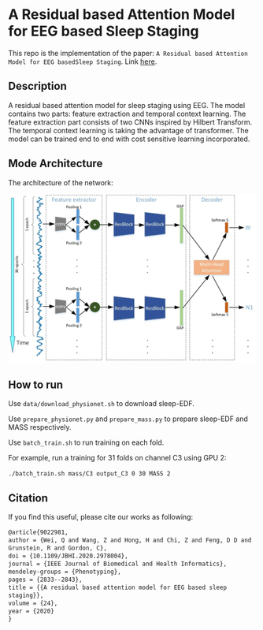 # A Residual based Attention Model for EEG based Sleep Staging
This repo is the implementation of the paper:
`A Residual based Attention Model for EEG basedSleep Staging`. Link [here](https://ieeexplore.ieee.org/document/9022981).

## Description
A residual based attention model for sleep staging using EEG.
The model contains two parts: feature extraction and temporal context learning.
The feature extraction part consists of two CNNs inspired by Hilbert Transform.
The temporal context learning is taking the advantage of transformer.
The model can be trained end to end with cost sensitive learning incorporated.


## Mode Architecture
The architecture of the network:

![architecture](./overview.jpg)

## How to run
Use `data/download_physionet.sh` to download sleep-EDF.

Use `prepare_physionet.py` and `prepare_mass.py` to prepare sleep-EDF and MASS respectively.

Use `batch_train.sh` to run training on each fold.

For example, run a training for 31 folds on channel C3 using GPU 2:

```./batch_train.sh mass/C3 output_C3 0 30 MASS 2```

## Citation

If you find this useful, please cite our works as following:

```
@article{9022981,
author = {Wei, Q and Wang, Z and Hong, H and Chi, Z and Feng, D D and Grunstein, R and Gordon, C},
doi = {10.1109/JBHI.2020.2978004},
journal = {IEEE Journal of Biomedical and Health Informatics},
mendeley-groups = {Phenotyping},
pages = {2833--2843},
title = {{A residual based attention model for EEG based sleep staging}},
volume = {24},
year = {2020}
}
```